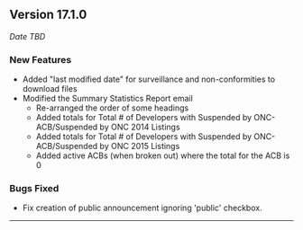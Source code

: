 
## Version 17.1.0
_Date TBD_

### New Features
* Added "last modified date" for surveillance and non-conformities to download files
* Modified the Summary Statistics Report email
  * Re-arranged the order of some headings
  * Added totals for Total # of Developers with Suspended by ONC-ACB/Suspended by ONC 2014 Listings
  * Added totals for Total # of Developers with Suspended by ONC-ACB/Suspended by ONC 2015 Listings
  * Added active ACBs (when broken out) where the total for the ACB is 0

### Bugs Fixed
* Fix creation of public announcement ignoring 'public' checkbox.

---
